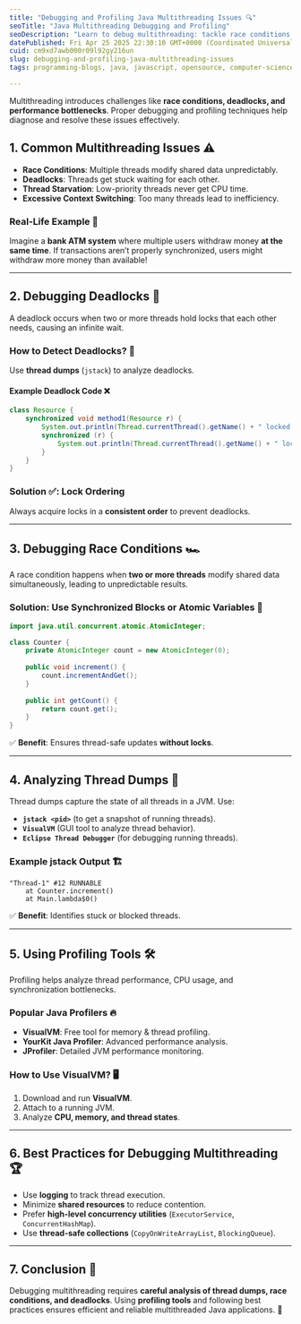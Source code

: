 ```yaml
---
title: "Debugging and Profiling Java Multithreading Issues 🔍"
seoTitle: "Java Multithreading Debugging and Profiling"
seoDescription: "Learn to debug multithreading: tackle race conditions, deadlocks, and bottlenecks for efficient Java application performance"
datePublished: Fri Apr 25 2025 22:30:10 GMT+0000 (Coordinated Universal Time)
cuid: cm9xd7awb000r09l92gy216un
slug: debugging-and-profiling-java-multithreading-issues
tags: programming-blogs, java, javascript, opensource, computer-science, developer, coding, devops, programming-languages, object-oriented-programming, dsa, codenewbies, programming-tips, devops-articles, dsainjava

---
```


Multithreading introduces challenges like **race conditions, deadlocks, and performance bottlenecks**. Proper debugging and profiling techniques help diagnose and resolve these issues effectively.

## 1. Common Multithreading Issues ⚠️
- **Race Conditions**: Multiple threads modify shared data unpredictably.
- **Deadlocks**: Threads get stuck waiting for each other.
- **Thread Starvation**: Low-priority threads never get CPU time.
- **Excessive Context Switching**: Too many threads lead to inefficiency.

### Real-Life Example 🏦
Imagine a **bank ATM system** where multiple users withdraw money **at the same time**. If transactions aren’t properly synchronized, users might withdraw more money than available!

---

## 2. Debugging Deadlocks 🔄
A deadlock occurs when two or more threads hold locks that each other needs, causing an infinite wait.

### How to Detect Deadlocks? 🧐
Use **thread dumps** (`jstack`) to analyze deadlocks.

#### Example Deadlock Code ❌
```java
class Resource {
    synchronized void method1(Resource r) {
        System.out.println(Thread.currentThread().getName() + " locked this resource.");
        synchronized (r) {
            System.out.println(Thread.currentThread().getName() + " locked another resource.");
        }
    }
}
```
### Solution ✅: Lock Ordering
Always acquire locks in a **consistent order** to prevent deadlocks.

---

## 3. Debugging Race Conditions 🏎️
A race condition happens when **two or more threads** modify shared data simultaneously, leading to unpredictable results.

### Solution: Use Synchronized Blocks or Atomic Variables 🔐
```java
import java.util.concurrent.atomic.AtomicInteger;

class Counter {
    private AtomicInteger count = new AtomicInteger(0);
    
    public void increment() {
        count.incrementAndGet();
    }
    
    public int getCount() {
        return count.get();
    }
}
```
✅ **Benefit**: Ensures thread-safe updates **without locks**.

---

## 4. Analyzing Thread Dumps 📜
Thread dumps capture the state of all threads in a JVM. Use:
- **`jstack <pid>`** (to get a snapshot of running threads).
- **`VisualVM`** (GUI tool to analyze thread behavior).
- **`Eclipse Thread Debugger`** (for debugging running threads).

### Example jstack Output 🏗️
```
"Thread-1" #12 RUNNABLE
    at Counter.increment()
    at Main.lambda$0()
```
✅ **Benefit**: Identifies stuck or blocked threads.

---

## 5. Using Profiling Tools 🛠️
Profiling helps analyze thread performance, CPU usage, and synchronization bottlenecks.

### Popular Java Profilers 🔥
- **VisualVM**: Free tool for memory & thread profiling.
- **YourKit Java Profiler**: Advanced performance analysis.
- **JProfiler**: Detailed JVM performance monitoring.

### How to Use VisualVM? 🖥️
1. Download and run **VisualVM**.
2. Attach to a running JVM.
3. Analyze **CPU, memory, and thread states**.

---

## 6. Best Practices for Debugging Multithreading 🏆
- Use **logging** to track thread execution.
- Minimize **shared resources** to reduce contention.
- Prefer **high-level concurrency utilities** (`ExecutorService`, `ConcurrentHashMap`).
- Use **thread-safe collections** (`CopyOnWriteArrayList`, `BlockingQueue`).

---

## 7. Conclusion 🎯
Debugging multithreading requires **careful analysis of thread dumps, race conditions, and deadlocks**. Using **profiling tools** and following best practices ensures efficient and reliable multithreaded Java applications. 🚀

